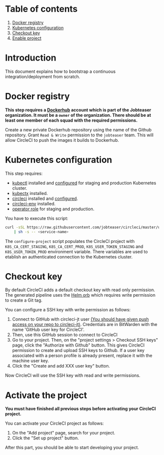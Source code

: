 # Table of contents
1. [Docker registry](#docker-registry)
2. [Kubernetes configuration](#kubernetes-configuration)
3. [Checkout key](#checkout-key)
4. [Enable project](#enable-project)

# Introduction
This document explains how to bootstrap a continuous integration/deployment
from scratch.

# Docker registry
**This step requires a [Dockerhub](https://hub.docker.com) account which is
part of the Jobteaser organization. It must be a `owner` of the
organization. There should be at least one member of each squad with the
required permissions.**

Create a new private Dockerhub repository using the name of the Github
repository. Grant `Read & Write` permission to the `jobteaser` team. This
will allow CircleCI to push the images it builds to Dockerhub.

# Kubernetes configuration
This step requires:
- [kubectl](https://kubernetes.io/docs/tasks/tools/install-kubectl) installed
  and
  [configured](https://github.com/jobteaser/service/blob/master/doc/howto.md#how-to-login-on-the-kubernetes-cluster)
  for staging and production Kubernetes cluster.
- [kubectx](https://github.com/ahmetb/kubectx) installed.
- [circleci](https://circleci.com/docs/2.0/local-cli/#installation) installed
  and [configured](https://circleci.com/account/api).
- [circleci-env](https://github.com/jobteaser-oss/circleci-env) installed.
- [operator
  role](https://github.com/jobteaser/kubernetes-namespaces/blob/master/doc/handbook.md#access-management)
  for staging and production.

You have to execute this script:

```sh
curl -sSL https://raw.githubusercontent.com/jobteaser/circleci/master/utils/configure-project \
    | sh -s -- <service-name>
```

The `configure-project` script populates the CircleCI project with
`K8S_CA_CERT_STAGING`, `K8S_CA_CERT_PROD`, `K8S_USER_TOKEN_STAGING` and
`K8S_USER_TOKEN_PROD` environment variable. There variables are used to
etablish an authenticated connection to the Kubernetes cluster.

# Checkout key
By default CircleCI adds a default checkout key with read only permission. The
generated pipeline uses the [Helm
orb](https://github.com/jobteaser/circleci/blob/master/orbs/helm/orb.yml)
which requires write permission to create a Git tag.

You can configure a SSH key with write permission as follows:
1. Connect to GitHub with circleci-jt user [(You should have given push access on your repo to 
   circleci-jt)](https://github.com/jobteaser/service/blob/master/doc/bootstrap.md#repository).
   Credentials are in BitWarden with the name 'GitHub user key for CircleCI'.
2. Then, use this GitHub session to connect to CircleCI
3. Go to your project. Then, on the "project settings > Checkout SSH keys" page, click the
   "Authorize with Github" button. This gives CircleCI permission to
   create and upload SSH keys to Github. If a user key associated with a person profile is already present, replace it with the machine user key. 
4. Click the "Create and add XXX user key" button.

Now CircleCI will use the SSH key with read and write permissions.

# Activate the project
**You must have finished all previous steps before activating your CircleCI
project.**

You can activate your CircleCI project as follows:
1. On the "Add project" page, search for your project.
2. Click the "Set up project" button.

After this part, you should be able to start developing your project.
